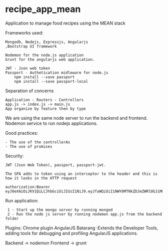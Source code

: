 # recipe_app_mean
Application to manage food recipes using the MEAN stack

Frameworks used:

    Mongodb, Nodejs, Expressjs, Angularjs
    ,Bootstrap UI framework

    Nodemon for the node.js application
    Grunt for the angularjs web application.

    JWT - Json web token
    Passport - Authetication midleware for node.js
        npm install --save passport
        npm install --save passport-local

Separation of concerns

	Application - Routers - Controllers
	app.js -> index.js -> main.js
    App organize by feature then by type

We are using the same node server to run the backend and frontend. Nodemon service to run nodejs applications.


Good practices:

    - The use of the controllerAs
    - The use of promises


Security:

    JWT (Json Web Token), passport, passport-jwt.

    The SPA adds to token using an interceptor to the header and this is how it looks in the HTTP request

    authorization:Bearer eyJ0eXAiOiJKV1QiLCJhbGciOiJIUzI1NiJ9.eyJfaWQiOiI1NWY0MTNkZDJmZWRlOGJiMmQ0MjdlM2IiLCJlbWFpbCI6ImRhbmllbC5scGFAZ21haWwuY29tIiwiZnVsbG5hbWUiOiJEYW5pZWwgQW0iLCJleHAiOjE0NDQ2NzgxNTksImlhdCI6MTQ0NDA3MzM1OX0.NTqffbmc_a2WNybuZprNgU1gqzzyfSlX0J4IZbxbD0g



Run application:
 
     1 - Start up the mongo server by running mongod
     2 - Run the node js server by running nodemon app.js from the backend folder




 Plugins:
 Chrome plugin AngularJS Batarang :Extends the Developer Tools, adding tools for debugging and profiling AngularJS applications.
 
 
 Backend -> nodemon
 Frontend -> grunt